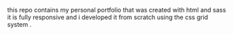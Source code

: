 this repo contains my personal portfolio that was created with html and sass 
it is fully responsive and i developed it from scratch using the css grid system .
